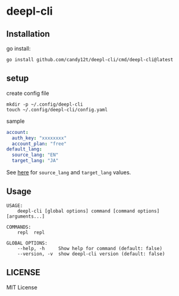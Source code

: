 # deepl-cli

## Installation

go install:

```shell
go install github.com/candy12t/deepl-cli/cmd/deepl-cli@latest
```

## setup
create config file

```shell
mkdir -p ~/.config/deepl-cli
touch ~/.config/deepl-cli/config.yaml
```

sample

```yaml
account:
  auth_key: "xxxxxxxx"
  account_plan: "free"
default_lang:
  source_lang: "EN"
  target_lang: "JA"
```

See [here](https://www.deepl.com/ja/docs-api/translating-text/) for `source_lang` and `target_lang` values.

## Usage

```shell
USAGE:
	deepl-cli [global options] command [command options] [arguments...]

COMMANDS:
	repl  repl

GLOBAL OPTIONS:
	--help, -h     Show help for command (default: false)
	--version, -v  show deepl-cli version (default: false)
```

## LICENSE

MIT License
